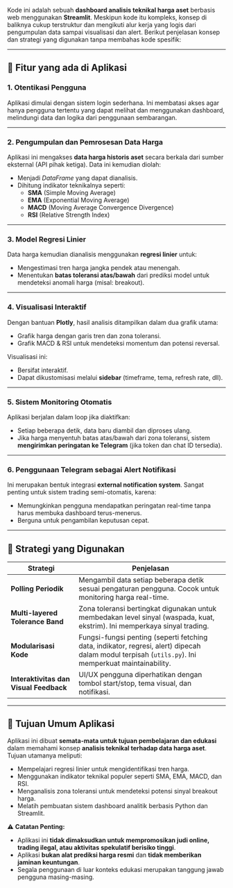 Kode ini adalah sebuah **dashboard analisis teknikal harga aset** berbasis web menggunakan **Streamlit**. Meskipun kode itu kompleks, konsep di baliknya cukup terstruktur dan mengikuti alur kerja yang logis dari pengumpulan data sampai visualisasi dan alert. Berikut penjelasan konsep dan strategi yang digunakan tanpa membahas kode spesifik:

---

## 🧠 **Fitur yang ada di Aplikasi**

### 1. **Otentikasi Pengguna**
Aplikasi dimulai dengan sistem login sederhana. Ini membatasi akses agar hanya pengguna tertentu yang dapat melihat dan menggunakan dashboard, melindungi data dan logika dari penggunaan sembarangan.

---

### 2. **Pengumpulan dan Pemrosesan Data Harga**
Aplikasi ini mengakses **data harga historis aset** secara berkala dari sumber eksternal (API pihak ketiga). Data ini kemudian diolah:
- Menjadi *DataFrame* yang dapat dianalisis.
- Dihitung indikator teknikalnya seperti:
  - **SMA** (Simple Moving Average)
  - **EMA** (Exponential Moving Average)
  - **MACD** (Moving Average Convergence Divergence)
  - **RSI** (Relative Strength Index)

---

### 3. **Model Regresi Linier**
Data harga kemudian dianalisis menggunakan **regresi linier** untuk:
- Mengestimasi tren harga jangka pendek atau menengah.
- Menentukan **batas toleransi atas/bawah** dari prediksi model untuk mendeteksi anomali harga (misal: breakout).

---

### 4. **Visualisasi Interaktif**
Dengan bantuan **Plotly**, hasil analisis ditampilkan dalam dua grafik utama:
- Grafik harga dengan garis tren dan zona toleransi.
- Grafik MACD & RSI untuk mendeteksi momentum dan potensi reversal.

Visualisasi ini:
- Bersifat interaktif.
- Dapat dikustomisasi melalui **sidebar** (timeframe, tema, refresh rate, dll).

---

### 5. **Sistem Monitoring Otomatis**
Aplikasi berjalan dalam loop jika diaktifkan:
- Setiap beberapa detik, data baru diambil dan diproses ulang.
- Jika harga menyentuh batas atas/bawah dari zona toleransi, sistem **mengirimkan peringatan ke Telegram** (jika token dan chat ID tersedia).

---

### 6. **Penggunaan Telegram sebagai Alert Notifikasi**
Ini merupakan bentuk integrasi **external notification system**. Sangat penting untuk sistem trading semi-otomatis, karena:
- Memungkinkan pengguna mendapatkan peringatan real-time tanpa harus membuka dashboard terus-menerus.
- Berguna untuk pengambilan keputusan cepat.

---

## 🔧 **Strategi yang Digunakan**

| Strategi | Penjelasan |
|----------|------------|
| **Polling Periodik** | Mengambil data setiap beberapa detik sesuai pengaturan pengguna. Cocok untuk monitoring harga real-time. |
| **Multi-layered Tolerance Band** | Zona toleransi bertingkat digunakan untuk membedakan level sinyal (waspada, kuat, ekstrim). Ini memperkaya sinyal trading. |
| **Modularisasi Kode** | Fungsi-fungsi penting (seperti fetching data, indikator, regresi, alert) dipecah dalam modul terpisah (`utils.py`). Ini memperkuat maintainability. |
| **Interaktivitas dan Visual Feedback** | UI/UX pengguna diperhatikan dengan tombol start/stop, tema visual, dan notifikasi. |

---

## 🎯 **Tujuan Umum Aplikasi**

Aplikasi ini dibuat **semata-mata untuk tujuan pembelajaran dan edukasi** dalam memahami konsep **analisis teknikal terhadap data harga aset**. Tujuan utamanya meliputi:

- Mempelajari regresi linier untuk mengidentifikasi tren harga.
- Menggunakan indikator teknikal populer seperti SMA, EMA, MACD, dan RSI.
- Menganalisis zona toleransi untuk mendeteksi potensi sinyal breakout harga.
- Melatih pembuatan sistem dashboard analitik berbasis Python dan Streamlit.

⚠️ **Catatan Penting:**
- Aplikasi ini **tidak dimaksudkan untuk mempromosikan judi online, trading ilegal, atau aktivitas spekulatif berisiko tinggi**.
- Aplikasi **bukan alat prediksi harga resmi** dan **tidak memberikan jaminan keuntungan**.
- Segala penggunaan di luar konteks edukasi merupakan tanggung jawab pengguna masing-masing.

